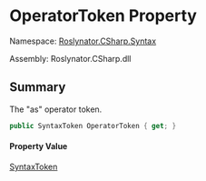# OperatorToken Property

Namespace: [Roslynator.CSharp.Syntax](../../README.md)

Assembly: Roslynator\.CSharp\.dll

## Summary

The "as" operator token\.

```csharp
public SyntaxToken OperatorToken { get; }
```

#### Property Value

[SyntaxToken](https://docs.microsoft.com/en-us/dotnet/api/microsoft.codeanalysis.syntaxtoken)


